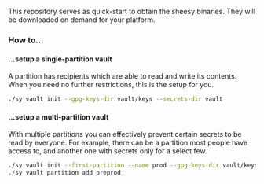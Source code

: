 This repository serves as quick-start to obtain the sheesy binaries.
They will be downloaded on demand for your platform.

### How to...

#### ...setup a single-partition vault

A partition has recipients which are able to read and write its contents.
When you need no further restrictions, this is the setup for you.

```bash
./sy vault init --gpg-keys-dir vault/keys --secrets-dir vault
```

#### ...setup a multi-partition vault

With multiple partitions you can effectively prevent certain secrets to be read
by everyone. For example, there can be a partition most people have access to,
and another one with secrets only for a select few.

```bash
./sy vault init --first-partition --name prod --gpg-keys-dir vault/keys --secrets-dir vault/prod
./sy vault partition add preprod 
```
